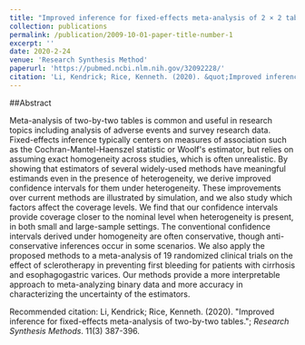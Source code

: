 ```yaml
---
title: "Improved inference for fixed-effects meta-analysis of 2 × 2 tables"
collection: publications
permalink: /publication/2009-10-01-paper-title-number-1
excerpt: ''
date: 2020-2-24
venue: 'Research Synthesis Method'
paperurl: 'https://pubmed.ncbi.nlm.nih.gov/32092228/'
citation: 'Li, Kendrick; Rice, Kenneth. (2020). &quot;Improved inference for fixed-effects meta-analysis of two-by-two tables.&quot; <i>Research Synthesis Methods</i>. 11(3) 387-396.'
---
```


##Abstract

Meta-analysis of two-by-two tables is common and useful in research topics including analysis of adverse events and survey research data. Fixed-effects inference typically centers on measures of association such as the Cochran-Mantel-Haenszel statistic or Woolf's estimator, but relies on assuming exact homogeneity across studies, which is often unrealistic. By showing that estimators of several widely-used methods have meaningful estimands even in the presence of heterogeneity, we derive improved confidence intervals for them under heterogeneity. These improvements over current methods are illustrated by simulation, and we also study which factors affect the coverage levels. We find that our confidence intervals provide coverage closer to the nominal level when heterogeneity is present, in both small and large-sample settings. The conventional confidence intervals derived under homogeneity are often conservative, though anti-conservative inferences occur in some scenarios. We also apply the proposed methods to a meta-analysis of 19 randomized clinical trials on the effect of sclerotherapy in preventing first bleeding for patients with cirrhosis and esophagogastric varices. Our methods provide a more interpretable approach to meta-analyzing binary data and more accuracy in characterizing the uncertainty of the estimators.

Recommended citation: Li, Kendrick; Rice, Kenneth. (2020). "Improved inference for fixed-effects meta-analysis of two-by-two tables."; <i>Research Synthesis Methods</i>. 11(3) 387-396.

